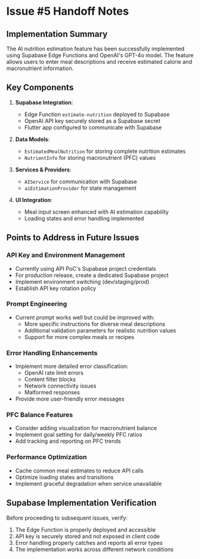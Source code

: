 # Issue #5 Handoff Notes

## Implementation Summary

The AI nutrition estimation feature has been successfully implemented using Supabase Edge Functions and OpenAI's GPT-4o model. The feature allows users to enter meal descriptions and receive estimated calorie and macronutrient information.

## Key Components

1. **Supabase Integration**:
   - Edge Function `estimate-nutrition` deployed to Supabase
   - OpenAI API key securely stored as a Supabase secret
   - Flutter app configured to communicate with Supabase

2. **Data Models**:
   - `EstimatedMealNutrition` for storing complete nutrition estimates
   - `NutrientInfo` for storing macronutrient (PFC) values

3. **Services & Providers**:
   - `AIService` for communication with Supabase
   - `aiEstimationProvider` for state management

4. **UI Integration**:
   - Meal input screen enhanced with AI estimation capability
   - Loading states and error handling implemented

## Points to Address in Future Issues

### API Key and Environment Management

- Currently using API PoC's Supabase project credentials
- For production release, create a dedicated Supabase project
- Implement environment switching (dev/staging/prod)
- Establish API key rotation policy

### Prompt Engineering

- Current prompt works well but could be improved with:
  - More specific instructions for diverse meal descriptions
  - Additional validation parameters for realistic nutrition values
  - Support for more complex meals or recipes

### Error Handling Enhancements

- Implement more detailed error classification:
  - OpenAI rate limit errors
  - Content filter blocks
  - Network connectivity issues
  - Malformed responses
- Provide more user-friendly error messages

### PFC Balance Features

- Consider adding visualization for macronutrient balance
- Implement goal setting for daily/weekly PFC ratios
- Add tracking and reporting on PFC trends

### Performance Optimization

- Cache common meal estimates to reduce API calls
- Optimize loading states and transitions
- Implement graceful degradation when service unavailable

## Supabase Implementation Verification

Before proceeding to subsequent issues, verify:

1. The Edge Function is properly deployed and accessible
2. API key is securely stored and not exposed in client code
3. Error handling properly catches and reports all error types
4. The implementation works across different network conditions